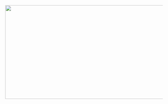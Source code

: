 ## 
<p align="center">
  <img width="7000" height="300" src="https://github.com/user-attachments/assets/ef5ce02d-b32f-493e-a4da-a81a85033f06">
</p>
